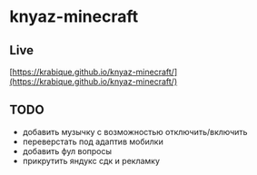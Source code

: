 # knyaz-minecraft

## Live
[https://krabique.github.io/knyaz-minecraft/](https://krabique.github.io/knyaz-minecraft/)

## TODO
- добавить музычку с возможностью отключить/включить
- переверстать под адаптив мобилки
- добавить фул вопросы
- прикрутить яндукс сдк и рекламку
